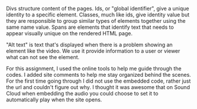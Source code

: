 Divs structure content of the pages.
Ids, or "global identifier", give a unique identity to a specific element.
Classes, much like ids, give identity value but they are responsible to group similar types of elements together using the same name value.
Spans are elements that identify text that needs to appear visually unique on the rendered HTML page.

"Alt text" is text that's displayed when there is a problem showing an element like the video. We use it provide information to a user or viewer what can not see the element.

For this assignment, I used the online tools to help me guide through the codes. I added site comments to help me stay organized behind the scenes. For the first time going through I did not use the embedded code, rather just the url and couldn't figure out why. I thought it was awesome that on Sound Cloud when embedding the audio you could choose to set it to automatically play when the site opens.
